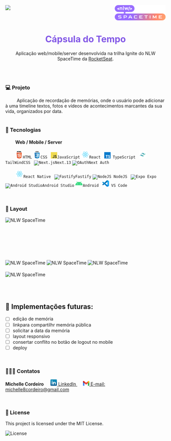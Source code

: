 <!--Banner session-->
<p>
  <img src="https://i.postimg.cc/gkShTXDv/rocketseat.png' alt="Logo Rocketseat" tittle="Logo Rocketseat" width="210" align="left">
  <img src="./web/src/assets/nlw-spasetime-logo.svg" alt="Logo NLW SpaceTime" tittle="Logo NLW SpaceTime" width="160" align="right">
</p>
<br><br><br>

<!--About session-->
<h1 align="center" style="color:#8257e6">Cápsula do Tempo</h1>

<p align="center">
  Aplicação web/mobile/server desenvolvida na trilha Ignite do NLW SpaceTime da <a href="https://www.rocketseat.com.br/">RocketSeat</a>.
</p>
<br><br>

<!-- Infos do projeto -->
<h3> 💻 Projeto </h3>

&emsp; &emsp; Aplicação de recordação de memórias, onde o usuário pode adicionar à uma timeline textos, fotos e vídeos de acontecimentos marcantes da sua vida, organizados por data.
<br><br>

<!-- Ícones das ferramentas -->
<h3> 🚀 Tecnologias </h3>

<h4> &emsp;&emsp; Web / Mobile / Server </h4>
<p align="left"> &emsp;&emsp;
  <code><img height="23" src="https://raw.githubusercontent.com/github/explore/80688e429a7d4ef2fca1e82350fe8e3517d3494d/topics/html/html.png" alt="HTML">HTML</code>
  <code><img height="23" src="https://raw.githubusercontent.com/github/explore/80688e429a7d4ef2fca1e82350fe8e3517d3494d/topics/css/css.png" alt="CSS">CSS </code>
  <code><img height="20" src="https://raw.githubusercontent.com/github/explore/80688e429a7d4ef2fca1e82350fe8e3517d3494d/topics/javascript/javascript.png" alt="JavaScript">JavaScript</code>
  <code><img height="25" src="https://raw.githubusercontent.com/github/explore/80688e429a7d4ef2fca1e82350fe8e3517d3494d/topics/react/react.png" alt="React">React </code>
  <code><img height="20" src="https://raw.githubusercontent.com/github/explore/80688e429a7d4ef2fca1e82350fe8e3517d3494d/topics/typescript/typescript.png" alt="TypeScript"> TypeScript </code>
  <code><img height="24" src="https://raw.githubusercontent.com/github/explore/80688e429a7d4ef2fca1e82350fe8e3517d3494d/topics/tailwind/tailwind.png" alt="TailWind"> TailWindCSS </code>
  <code><img height="23" src="https://i.postimg.cc/cHkhnKp7/next-js-gray.png" alt="Next.js">Next.13</code>
  <code><img height="24" src="https://www.rocketseat.com.br/nlw/_next/image?url=%2Fnlw%2Fsvg%2Ftechs%2Fnextauth.png&w=32&q=75" alt="OAuth">Next Auth</code>
</p>
<p align="left"> &emsp;&emsp;
  <code><img height="25" src="https://raw.githubusercontent.com/github/explore/80688e429a7d4ef2fca1e82350fe8e3517d3494d/topics/react/react.png" alt="React">React Native </code>
  <code><img height="24" src="https://i.postimg.cc/52ZLLLPv/fastify.png" alt="Fastify">Fastify</code>
  <code><img height="25" src="https://www.soat.fr/assets/images/formation/NodeJS.png" alt="NodeJS"> NodeJS </code>
  <code><img height="23" src="https://i.postimg.cc/TYBx6CQn/logo-expo.png" alt="Expo"> Expo</code>
  <code><img height="23" src="https://i.postimg.cc/V6vWMpby/Android-Studio-Icon-2021.png" alt="Android Studio">Android Studio</code>
  <code><img height="23" src="https://raw.githubusercontent.com/github/explore/80688e429a7d4ef2fca1e82350fe8e3517d3494d/topics/android/android.png" alt="Android">Android </code>
  <code><img height="21" src="https://raw.githubusercontent.com/github/explore/80688e429a7d4ef2fca1e82350fe8e3517d3494d/topics/visual-studio-code/visual-studio-code.png" alt="VS Code"> VS Code</code>
</p>
<br>

<!-- Prints do projeto -->
<h3> 🎯 Layout </h3>

<p>
  <img src="https://i.postimg.cc/yYnjZWqp/NLW-Space-Time-w.png" alt="NLW SpaceTime" tittle="Web" width="600" style="margin: 0 20px 100px 0">
  <br><br>
  <img src="https://i.postimg.cc/G2xpy5Kn/NLW-Space-Time-mobile-1.jpg" alt="NLW SpaceTime" tittle="Mobile" width="220" style="margin: 0 0px 20px 0">
  <img src="https://i.postimg.cc/nrVhYGSj/NLW-Space-Time-mobile-3.jpg" alt="NLW SpaceTime" tittle="Mobile" width="220" style="margin: 0 0px 20px 0">
  <img src="https://i.postimg.cc/sxnDnGbn/NLW-Space-Time-mobile-2.jpg" alt="NLW SpaceTime" tittle="Mobile" width="220" style="margin: 0 0px 20px 0">
  <img src="https://i.postimg.cc/50gx0F9x/NLW-Space-Time-mobile-4.jpg" alt="NLW SpaceTime" tittle="Mobile" width="220" style="margin: 0 0px 20px 0">
</p>
<br>

<!-- Propriedade -->
<h2> 🔮 Implementações futuras: </h2>

- [ ] edição de memória
- [ ] linkpara compartilhr memória pública
- [ ] solicitar a data da memória
- [ ] layout responsivo
- [ ] consertar conflito no botão de logout no mobile
- [ ] deploy

<br>
<!-- Propriedade -->
<h3> 👩🏼‍💻 Contatos </h3>

<p>
  <strong>Michelle Cordeiro</strong> &emsp; 
  <a href="https://www.linkedin.com/in/michelle-cordeiro/"> 
    <img src="https://github.com/MichelleCordeiro/MichelleCordeiro/blob/main/logos/linkedin.png?raw=true" alt="logo linkedin" width="20"/> LinkedIn
  </a> &emsp;
  <a href="michelle8cordeiro@gmail.com">
    <img src="https://github.com/MichelleCordeiro/MichelleCordeiro/blob/main/logos/gmail.png?raw=true" alt="logo gmail" width="20"/>
    E-mail: michelle8cordeiro@gmail.com
  </a>
</p>

<br>

<!-- Licenças -->
<h3 align="left"> 📝 License </h3>

This project is licensed under the MIT License.

<img alt="License" src="https://img.shields.io/static/v1?label=license&message=MIT&color=49AA26&labelColor=000000">

<br><br>